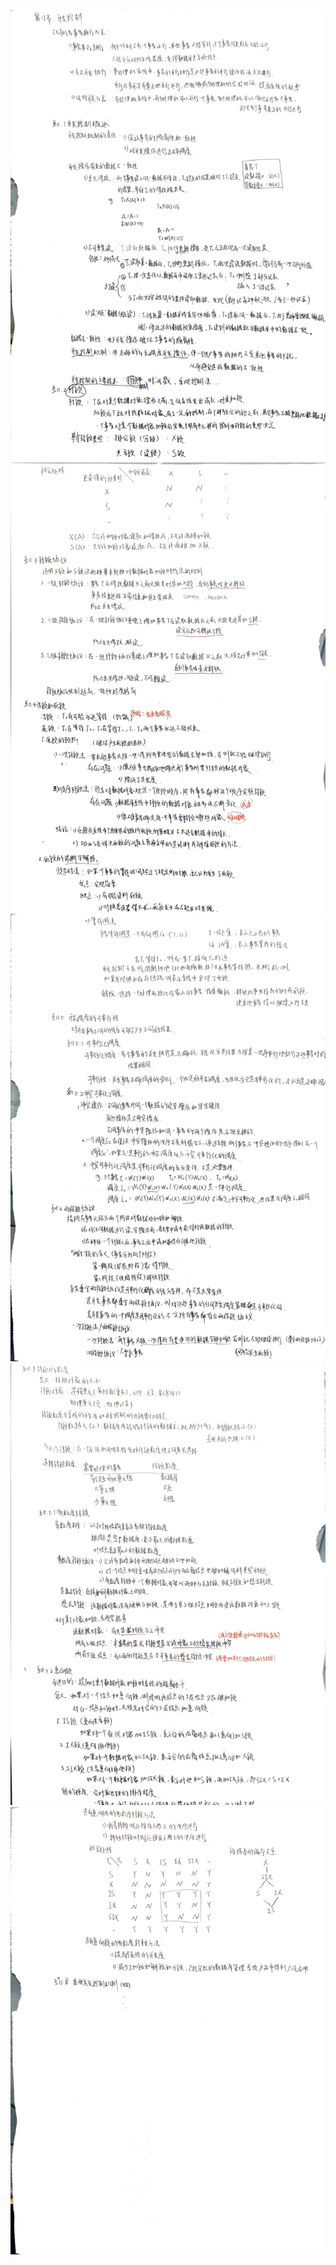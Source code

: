 ![](image/IMG_20230301_142639.jpg)
![](image/IMG_20230301_142650.jpg)
![](image/IMG_20230301_142654.jpg)
![](image/IMG_20230301_142708.jpg)
![](image/IMG_20230301_142711.jpg)